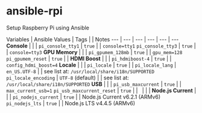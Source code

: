 # ansible-rpi

Setup Raspberry Pi using Ansible

Variables | Ansible Values | Tags |  | Notes 
--- | --- | --- | --- | --- | ---
 **Console** | | | 
`pi_console_tty1` | `true` | | `console=tty1` 
`pi_console_tty3` | `true` | | `console=tty3` 
 **GPU Memory** | | | 
`pi_gpumem_128mb` | `true` | | `gpu_mem=128` 
`pi_gpumem_reset` | `true` | | 
 **HDMI Boost** | | | 
`pi_hdmiboost-4` | `true` | | `config_hdmi_boost=4` 
 **Locale** | | | 
`pi_locale` | `true` | | 
`pi_locale_lang` | `en_US.UTF-8` | | see list at: `/usr/local/share/i18n/SUPPORTED`
`pi_locale_encoding` | <nobr>`UTF-8` (default)</nobr> | | see list at: `/usr/local/share/i18n/SUPPORTED` 
**USB** | | | 
`pi_usb_maxcurrent` | `true` | | `max_current_usb=1`
`pi_usb_maxcurrent_reset` | `true` | | 
&nbsp; | | | 
**Node.js Current** | | | 
`pi_nodejs_current` | `true` | | Node.js Current v6.2.1 (ARMv6)
`pi_nodejs_lts` | `true` | | Node.js LTS v4.4.5 (ARMv6)
